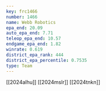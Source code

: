 ```yaml
---
key: frc1466
number: 1466
name: Webb Robotics
epa_end: 20.09
auto_epa_end: 7.71
teleop_epa_end: 10.57
endgame_epa_end: 1.82
winrate: 0.619
district_epa_rank: 444
district_epa_percentile: 0.7535
type: Team
---
```

[[2024alhu]]
[[2024mslr]]
[[2024tnkn]]
